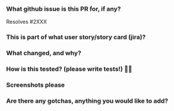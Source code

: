 ### What github issue is this PR for, if any?
Resolves #2XXX

### This is part of what user story/story card (jira)?


### What changed, and why?


### How is this tested? (please write tests!) 💖💪


### Screenshots please


### Are there any gotchas, anything you would like to add?
